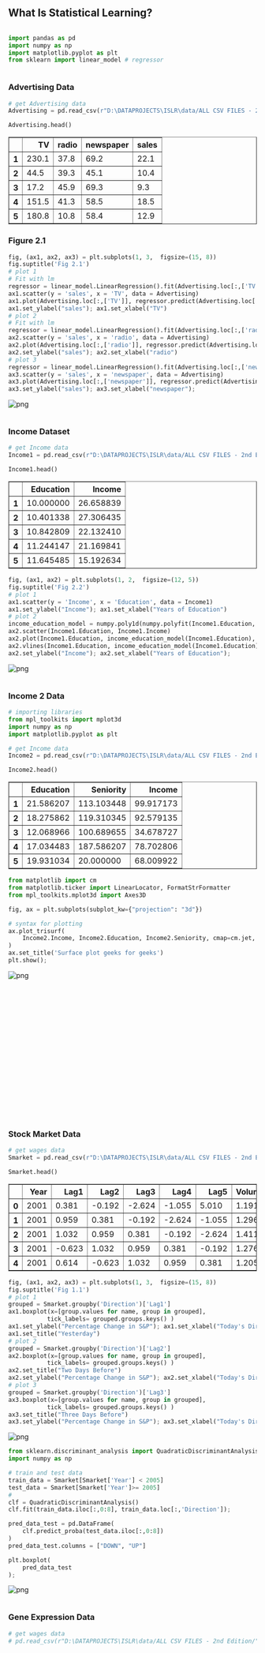## What Is Statistical Learning?


```python

```


```python
import pandas as pd
import numpy as np
import matplotlib.pyplot as plt
from sklearn import linear_model # regressor
```


```python

```

### Advertising Data


```python
# get Advertising data
Advertising = pd.read_csv(r"D:\DATAPROJECTS\ISLR\data/ALL CSV FILES - 2nd Edition/Advertising.csv", index_col=0)
```


```python
Advertising.head()
```




<div>
<style scoped>
    .dataframe tbody tr th:only-of-type {
        vertical-align: middle;
    }

    .dataframe tbody tr th {
        vertical-align: top;
    }

    .dataframe thead th {
        text-align: right;
    }
</style>
<table border="1" class="dataframe">
  <thead>
    <tr style="text-align: right;">
      <th></th>
      <th>TV</th>
      <th>radio</th>
      <th>newspaper</th>
      <th>sales</th>
    </tr>
  </thead>
  <tbody>
    <tr>
      <th>1</th>
      <td>230.1</td>
      <td>37.8</td>
      <td>69.2</td>
      <td>22.1</td>
    </tr>
    <tr>
      <th>2</th>
      <td>44.5</td>
      <td>39.3</td>
      <td>45.1</td>
      <td>10.4</td>
    </tr>
    <tr>
      <th>3</th>
      <td>17.2</td>
      <td>45.9</td>
      <td>69.3</td>
      <td>9.3</td>
    </tr>
    <tr>
      <th>4</th>
      <td>151.5</td>
      <td>41.3</td>
      <td>58.5</td>
      <td>18.5</td>
    </tr>
    <tr>
      <th>5</th>
      <td>180.8</td>
      <td>10.8</td>
      <td>58.4</td>
      <td>12.9</td>
    </tr>
  </tbody>
</table>
</div>



### Figure 2.1


```python
fig, (ax1, ax2, ax3) = plt.subplots(1, 3,  figsize=(15, 8))
fig.suptitle('Fig 2.1')
# plot 1
# Fit with lm
regressor = linear_model.LinearRegression().fit(Advertising.loc[:,['TV']], Advertising.loc[:,'sales']) 
ax1.scatter(y = 'sales', x = 'TV', data = Advertising)
ax1.plot(Advertising.loc[:,['TV']], regressor.predict(Advertising.loc[:,['TV']]), '-r')
ax1.set_ylabel("sales"); ax1.set_xlabel("TV")
# plot 2
# Fit with lm
regressor = linear_model.LinearRegression().fit(Advertising.loc[:,['radio']], Advertising.loc[:,'sales']) 
ax2.scatter(y = 'sales', x = 'radio', data = Advertising)
ax2.plot(Advertising.loc[:,['radio']], regressor.predict(Advertising.loc[:,['radio']]), '-r')
ax2.set_ylabel("sales"); ax2.set_xlabel("radio")
# plot 3
regressor = linear_model.LinearRegression().fit(Advertising.loc[:,['newspaper']], Advertising.loc[:,'sales']) 
ax3.scatter(y = 'sales', x = 'newspaper', data = Advertising)
ax3.plot(Advertising.loc[:,['newspaper']], regressor.predict(Advertising.loc[:,['newspaper']]), '-r')
ax3.set_ylabel("sales"); ax3.set_xlabel("newspaper");
```


    
![png](output_8_0.png)
    



```python

```

### Income Dataset


```python
# get Income data
Income1 = pd.read_csv(r"D:\DATAPROJECTS\ISLR\data/ALL CSV FILES - 2nd Edition/Income1.csv", index_col=0)
```


```python
Income1.head()
```




<div>
<style scoped>
    .dataframe tbody tr th:only-of-type {
        vertical-align: middle;
    }

    .dataframe tbody tr th {
        vertical-align: top;
    }

    .dataframe thead th {
        text-align: right;
    }
</style>
<table border="1" class="dataframe">
  <thead>
    <tr style="text-align: right;">
      <th></th>
      <th>Education</th>
      <th>Income</th>
    </tr>
  </thead>
  <tbody>
    <tr>
      <th>1</th>
      <td>10.000000</td>
      <td>26.658839</td>
    </tr>
    <tr>
      <th>2</th>
      <td>10.401338</td>
      <td>27.306435</td>
    </tr>
    <tr>
      <th>3</th>
      <td>10.842809</td>
      <td>22.132410</td>
    </tr>
    <tr>
      <th>4</th>
      <td>11.244147</td>
      <td>21.169841</td>
    </tr>
    <tr>
      <th>5</th>
      <td>11.645485</td>
      <td>15.192634</td>
    </tr>
  </tbody>
</table>
</div>




```python
fig, (ax1, ax2) = plt.subplots(1, 2,  figsize=(12, 5))
fig.suptitle('Fig 2.2')
# plot 1
ax1.scatter(y = 'Income', x = 'Education', data = Income1)
ax1.set_ylabel("Income"); ax1.set_xlabel("Years of Education")
# plot 2
income_education_model = numpy.poly1d(numpy.polyfit(Income1.Education, Income1.Income, 3))
ax2.scatter(Income1.Education, Income1.Income)
ax2.plot(Income1.Education, income_education_model(Income1.Education), '-r')
ax2.vlines(Income1.Education, income_education_model(Income1.Education), Income1.Income) # just wanted to plot those error lines
ax2.set_ylabel("Income"); ax2.set_xlabel("Years of Education");
```


    
![png](output_13_0.png)
    



```python

```

### Income 2 Data


```python
# importing libraries
from mpl_toolkits import mplot3d
import numpy as np
import matplotlib.pyplot as plt
```


```python
# get Income data
Income2 = pd.read_csv(r"D:\DATAPROJECTS\ISLR\data/ALL CSV FILES - 2nd Edition/Income2.csv", index_col=0)
```


```python
Income2.head()
```




<div>
<style scoped>
    .dataframe tbody tr th:only-of-type {
        vertical-align: middle;
    }

    .dataframe tbody tr th {
        vertical-align: top;
    }

    .dataframe thead th {
        text-align: right;
    }
</style>
<table border="1" class="dataframe">
  <thead>
    <tr style="text-align: right;">
      <th></th>
      <th>Education</th>
      <th>Seniority</th>
      <th>Income</th>
    </tr>
  </thead>
  <tbody>
    <tr>
      <th>1</th>
      <td>21.586207</td>
      <td>113.103448</td>
      <td>99.917173</td>
    </tr>
    <tr>
      <th>2</th>
      <td>18.275862</td>
      <td>119.310345</td>
      <td>92.579135</td>
    </tr>
    <tr>
      <th>3</th>
      <td>12.068966</td>
      <td>100.689655</td>
      <td>34.678727</td>
    </tr>
    <tr>
      <th>4</th>
      <td>17.034483</td>
      <td>187.586207</td>
      <td>78.702806</td>
    </tr>
    <tr>
      <th>5</th>
      <td>19.931034</td>
      <td>20.000000</td>
      <td>68.009922</td>
    </tr>
  </tbody>
</table>
</div>




```python
from matplotlib import cm
from matplotlib.ticker import LinearLocator, FormatStrFormatter
from mpl_toolkits.mplot3d import Axes3D

fig, ax = plt.subplots(subplot_kw={"projection": "3d"})

# syntax for plotting
ax.plot_trisurf(
    Income2.Income, Income2.Education, Income2.Seniority, cmap=cm.jet, linewidth=0.2
)
ax.set_title('Surface plot geeks for geeks')
plt.show();
```


    
![png](output_19_0.png)
    



```python

```


```python

```


```python

```


```python

```


```python

```


```python

```


```python

```


```python

```


```python

```


```python

```


```python

```


```python

```


```python

```


```python

```


```python

```


```python

```


```python

```


```python

```


```python

```


```python

```

### Stock Market Data


```python
# get wages data
Smarket = pd.read_csv(r"D:\DATAPROJECTS\ISLR\data/ALL CSV FILES - 2nd Edition/Smarket.csv")
```


```python
Smarket.head()
```




<div>
<style scoped>
    .dataframe tbody tr th:only-of-type {
        vertical-align: middle;
    }

    .dataframe tbody tr th {
        vertical-align: top;
    }

    .dataframe thead th {
        text-align: right;
    }
</style>
<table border="1" class="dataframe">
  <thead>
    <tr style="text-align: right;">
      <th></th>
      <th>Year</th>
      <th>Lag1</th>
      <th>Lag2</th>
      <th>Lag3</th>
      <th>Lag4</th>
      <th>Lag5</th>
      <th>Volume</th>
      <th>Today</th>
      <th>Direction</th>
    </tr>
  </thead>
  <tbody>
    <tr>
      <th>0</th>
      <td>2001</td>
      <td>0.381</td>
      <td>-0.192</td>
      <td>-2.624</td>
      <td>-1.055</td>
      <td>5.010</td>
      <td>1.1913</td>
      <td>0.959</td>
      <td>Up</td>
    </tr>
    <tr>
      <th>1</th>
      <td>2001</td>
      <td>0.959</td>
      <td>0.381</td>
      <td>-0.192</td>
      <td>-2.624</td>
      <td>-1.055</td>
      <td>1.2965</td>
      <td>1.032</td>
      <td>Up</td>
    </tr>
    <tr>
      <th>2</th>
      <td>2001</td>
      <td>1.032</td>
      <td>0.959</td>
      <td>0.381</td>
      <td>-0.192</td>
      <td>-2.624</td>
      <td>1.4112</td>
      <td>-0.623</td>
      <td>Down</td>
    </tr>
    <tr>
      <th>3</th>
      <td>2001</td>
      <td>-0.623</td>
      <td>1.032</td>
      <td>0.959</td>
      <td>0.381</td>
      <td>-0.192</td>
      <td>1.2760</td>
      <td>0.614</td>
      <td>Up</td>
    </tr>
    <tr>
      <th>4</th>
      <td>2001</td>
      <td>0.614</td>
      <td>-0.623</td>
      <td>1.032</td>
      <td>0.959</td>
      <td>0.381</td>
      <td>1.2057</td>
      <td>0.213</td>
      <td>Up</td>
    </tr>
  </tbody>
</table>
</div>




```python
fig, (ax1, ax2, ax3) = plt.subplots(1, 3,  figsize=(15, 8))
fig.suptitle('Fig 1.1')
# plot 1
grouped = Smarket.groupby('Direction')['Lag1']
ax1.boxplot(x=[group.values for name, group in grouped],
           tick_labels= grouped.groups.keys() )
ax1.set_ylabel("Percentage Change in S&P"); ax1.set_xlabel("Today's Direction");
ax1.set_title("Yesterday")
# plot 2
grouped = Smarket.groupby('Direction')['Lag2']
ax2.boxplot(x=[group.values for name, group in grouped],
           tick_labels= grouped.groups.keys() )
ax2.set_title("Two Days Before")
ax2.set_ylabel("Percentage Change in S&P"); ax2.set_xlabel("Today's Direction");
# plot 3
grouped = Smarket.groupby('Direction')['Lag3']
ax3.boxplot(x=[group.values for name, group in grouped],
           tick_labels= grouped.groups.keys() )
ax3.set_title("Three Days Before")
ax3.set_ylabel("Percentage Change in S&P"); ax3.set_xlabel("Today's Direction");
```


    
![png](output_43_0.png)
    



```python
from sklearn.discriminant_analysis import QuadraticDiscriminantAnalysis
import numpy as np
```


```python
# train and test data
train_data = Smarket[Smarket['Year'] < 2005]
test_data = Smarket[Smarket['Year']>= 2005]
#
clf = QuadraticDiscriminantAnalysis()
clf.fit(train_data.iloc[:,0:8], train_data.loc[:,'Direction']);
```


```python
pred_data_test = pd.DataFrame(
    clf.predict_proba(test_data.iloc[:,0:8])
)
pred_data_test.columns = ["DOWN", "UP"]
```


```python
plt.boxplot(
    pred_data_test
);
```


    
![png](output_47_0.png)
    



```python

```

### Gene Expression Data


```python
# get wages data
# pd.read_csv(r"D:\DATAPROJECTS\ISLR\data/ALL CSV FILES - 2nd Edition/")
```


```python

```


```python

```
